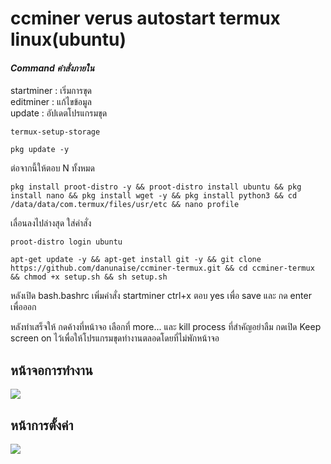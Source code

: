 # ccminer verus autostart termux linux(ubuntu)

#### *Command คำสั่งภายใน*<br>
startminer : เริ่มการขุด <br>
editminer  : แก้ไขข้อมูล<br>
update : อัปเดตโปรแกรมขุด<br>

```
termux-setup-storage
```
```
pkg update -y
```
ต่อจากนี้ให้ตอบ N ทั้งหมด

```
pkg install proot-distro -y && proot-distro install ubuntu && pkg install nano && pkg install wget -y && pkg install python3 && cd /data/data/com.termux/files/usr/etc && nano profile
```

เลื่อนลงไปล่างสุด ใส่คำสั่ง
```
proot-distro login ubuntu
```

```
apt-get update -y && apt-get install git -y && git clone https://github.com/danunaise/ccminer-termux.git && cd ccminer-termux && chmod +x setup.sh && sh setup.sh
```

หลังเปิด bash.bashrc
เพิ่มคำสั่ง startminer
ctrl+x ตอบ yes เพื่อ save และ กด enter เพื่อออก

หลังทำเสร็จให้ กดค้างที่หน้าจอ เลือกที่ more... และ kill process
ที่สำคัญอย่าลืม กดเปิด Keep screen on ไว้เพื่อให้โปรแกรมขุดทำงานตลอดโดยที่ไม่พักหน้าจอ

## หน้าจอการทำงาน
<img src="https://cdn.discordapp.com/attachments/888819175513010256/1223895803857207326/image.png?ex=662df9ca&is=662ca84a&hm=2ba2955e0c46538251831fa3c8f3a89bfb7c27d6178dbd9cd5776efcb99eb2c6&"/>

## หน้าการตั้งค่า
<img src="https://cdn.discordapp.com/attachments/888819175513010256/1223895980403851314/image.png?ex=662df9f4&is=662ca874&hm=d234475f145c9d69fff52ff314ee6d59fe8789b3ee2964c22afd1f716332de4e&"/>
